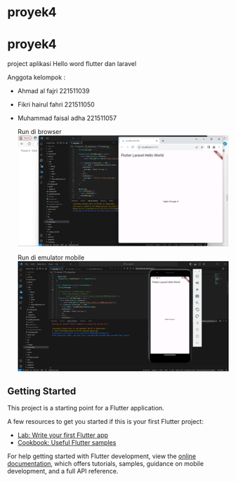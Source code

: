 # proyek4

# proyek4

 project aplikasi Hello word flutter dan laravel 

Anggota kelompok : 

- Ahmad al fajri 221511039
- Fikri hairul fahri 221511050
- Muhammad faisal adha 221511057

  Run di browser
  ![Nama Gambar](browser_run.png)

  Run di emulator mobile
  ![Nama Gambar](run_emulator.png)


## Getting Started

This project is a starting point for a Flutter application.

A few resources to get you started if this is your first Flutter project:

- [Lab: Write your first Flutter app](https://docs.flutter.dev/get-started/codelab)
- [Cookbook: Useful Flutter samples](https://docs.flutter.dev/cookbook)

For help getting started with Flutter development, view the
[online documentation](https://docs.flutter.dev/), which offers tutorials,
samples, guidance on mobile development, and a full API reference.
